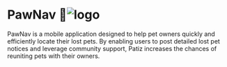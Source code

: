 

# PawNav 🐾![logo](https://github.com/user-attachments/assets/30ce5077-4df5-4d8a-9505-5263efcc00b4)


PawNav is a mobile application designed to help pet owners quickly and efficiently locate their lost pets. By enabling users to post detailed lost pet notices and leverage community support, Patiz increases the chances of reuniting pets with their owners.
